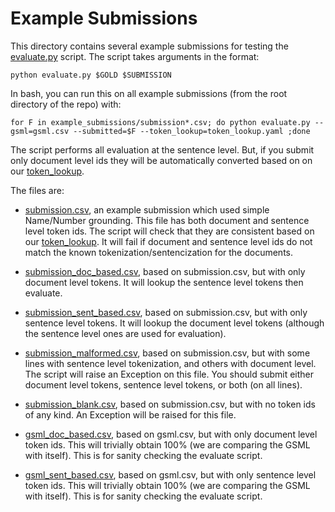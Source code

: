 # Example Submissions
This directory contains several example submissions for testing the [evaluate.py](https://github.com/ehudreiter/accuracySharedTask/blob/main/evaluate.py) script.  The script takes arguments in the format:

`python evaluate.py $GOLD $SUBMISSION`

In bash, you can run this on all example submissions (from the root directory of the repo) with:

`for F in example_submissions/submission*.csv; do python evaluate.py --gsml=gsml.csv --submitted=$F --token_lookup=token_lookup.yaml ;done`



The script performs all evaluation at the sentence level.  But, if you submit only document level ids they will be automatically converted based on on our [token_lookup](https://github.com/ehudreiter/accuracySharedTask/blob/main/token_lookup.yaml).

The files are:
- [submission.csv](https://github.com/ehudreiter/accuracySharedTask/blob/main/example_submissions/submission.csv), an example submission which used simple Name/Number grounding.  This file has both document and sentence level token ids.  The script will check that they are consistent based on our [token_lookup](https://github.com/ehudreiter/accuracySharedTask/blob/main/token_lookup.yaml).  It will fail if document and sentence level ids do not match the known tokenization/sentencization for the documents.

- [submission_doc_based.csv](https://github.com/ehudreiter/accuracySharedTask/blob/main/example_submissions/submission_doc_based.csv), based on submission.csv, but with only document level tokens.  It will lookup the sentence level tokens then evaluate.

- [submission_sent_based.csv](https://github.com/ehudreiter/accuracySharedTask/blob/main/example_submissions/submission_sent_based.csv), based on submission.csv, but with only sentence level tokens.  It will lookup the document level tokens (although the sentence level ones are used for evaluation).

- [submission_malformed.csv](https://github.com/ehudreiter/accuracySharedTask/blob/main/example_submissions/submission_malformed.csv), based on submission.csv, but with some lines with sentence level tokenization, and others with document level.  The script will raise an Exception on this file.  You should submit either document level tokens, sentence level tokens, or both (on all lines).

- [submission_blank.csv](https://github.com/ehudreiter/accuracySharedTask/blob/main/example_submissions/submission_blank.csv), based on submission.csv, but with no token ids of any kind.  An Exception will be raised for this file.

- [gsml_doc_based.csv](https://github.com/ehudreiter/accuracySharedTask/blob/main/example_submissions/gsml_doc_based.csv), based on gsml.csv, but with only document level token ids.  This will trivially obtain 100% (we are comparing the GSML with itself).  This is for sanity checking the evaluate script.

- [gsml_sent_based.csv](https://github.com/ehudreiter/accuracySharedTask/blob/main/example_submissions/gsml_sent_based.csv), based on gsml.csv, but with only sentence level token ids.  This will trivially obtain 100% (we are comparing the GSML with itself).  This is for sanity checking the evaluate script.

